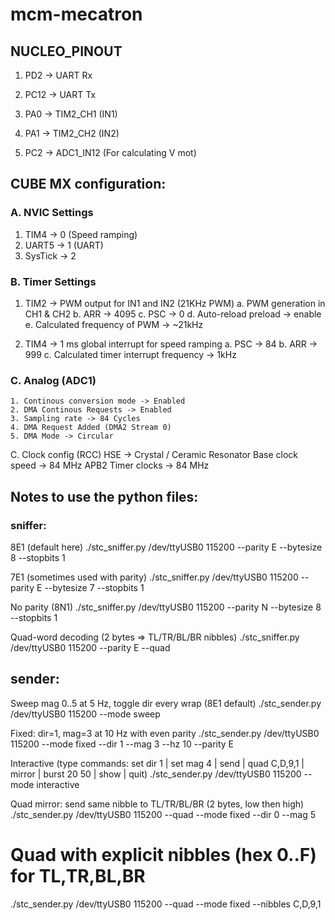 # mcm-mecatron

## NUCLEO_PINOUT

1. PD2 -> UART Rx
2. PC12 -> UART Tx

3. PA0 -> TIM2_CH1 (IN1)
4. PA1 -> TIM2_CH2 (IN2)

5. PC2 -> ADC1_IN12 (For calculating V mot)

## CUBE MX configuration:

### A. NVIC Settings

1. TIM4 -> 0 (Speed ramping)
2. UART5 -> 1 (UART)
3. SysTick -> 2

### B. Timer Settings

1. TIM2 -> PWM output for IN1 and IN2 (21KHz PWM)
    a. PWM generation in CH1 & CH2
    b. ARR -> 4095
    c. PSC -> 0
    d. Auto-reload preload -> enable
    e. Calculated frequency of PWM -> ~21kHz

2. TIM4 -> 1 ms global interrupt for speed ramping
    a. PSC -> 84 
    b. ARR -> 999
    c. Calculated timer interrupt frequency -> 1kHz

### C. Analog (ADC1)
    1. Continous conversion mode -> Enabled
    2. DMA Continous Requests -> Enabled
    3. Sampling rate -> 84 Cycles
    4. DMA Request Added (DMA2 Stream 0)
    5. DMA Mode -> Circular

C. Clock config
    (RCC) HSE -> Crystal / Ceramic Resonator
    Base clock speed -> 84 MHz
    APB2 Timer clocks -> 84 MHz


## Notes to use the python files:

### sniffer:

8E1 (default here)
./stc_sniffer.py /dev/ttyUSB0 115200 --parity E --bytesize 8 --stopbits 1

7E1 (sometimes used with parity)
./stc_sniffer.py /dev/ttyUSB0 115200 --parity E --bytesize 7 --stopbits 1

No parity (8N1)
./stc_sniffer.py /dev/ttyUSB0 115200 --parity N --bytesize 8 --stopbits 1

Quad-word decoding (2 bytes => TL/TR/BL/BR nibbles)
./stc_sniffer.py /dev/ttyUSB0 115200 --parity E --quad


## sender:

Sweep mag 0..5 at 5 Hz, toggle dir every wrap (8E1 default)
./stc_sender.py /dev/ttyUSB0 115200 --mode sweep

Fixed: dir=1, mag=3 at 10 Hz with even parity
./stc_sender.py /dev/ttyUSB0 115200 --mode fixed --dir 1 --mag 3 --hz 10 --parity E

Interactive (type commands: set dir 1 | set mag 4 | send | quad C,D,9,1 | mirror | burst 20 50 | show | quit)
./stc_sender.py /dev/ttyUSB0 115200 --mode interactive

Quad mirror: send same nibble to TL/TR/BL/BR (2 bytes, low then high)
./stc_sender.py /dev/ttyUSB0 115200 --quad --mode fixed --dir 0 --mag 5

# Quad with explicit nibbles (hex 0..F) for TL,TR,BL,BR
./stc_sender.py /dev/ttyUSB0 115200 --quad --mode fixed --nibbles C,D,9,1

